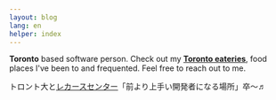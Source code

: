 ```yaml
---
layout: blog
lang: en
helper: index
---
```

<p><strong>Toronto</strong> based software person. Check out my <a href="/special/mini-foodie"><strong>Toronto eateries</strong></a>, food places I've been to and frequented. Feel free to reach out to me.</p>

<p><i class="rc_scout_logo"></i>トロント大と<a class="rc_scout_link" href="https://www.recurse.com/scout/click?t=cc74892db19d21d54b2dc4eec4caafbe">レカースセンター</a>「前より上手い開発者になる場所」卒〜♬
